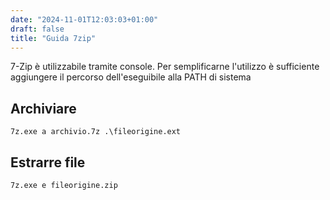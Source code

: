 ```yaml
---
date: "2024-11-01T12:03:03+01:00"
draft: false
title: "Guida 7zip"
---
```


7-Zip è utilizzabile tramite console. Per semplificarne l'utilizzo è sufficiente aggiungere il percorso dell'eseguibile alla PATH di sistema

## Archiviare

```
7z.exe a archivio.7z .\fileorigine.ext
```

## Estrarre file

```
7z.exe e fileorigine.zip
```

